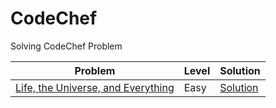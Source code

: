 # CodeChef
Solving CodeChef Problem 

|Problem|Level|Solution
|--|--|--|
|[Life, the Universe, and Everything](https://www.codechef.com/problems/TEST) |Easy|[Solution](https://github.com/IamSagarDB/CodeChef/blob/master/src/in/dropcodes/Life_the_Universe_and_Everything.java)

